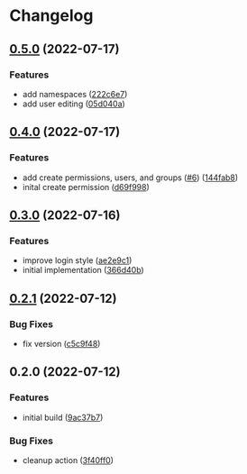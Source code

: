 # Changelog

## [0.5.0](https://github.com/fleet-cd/fleet-ui/compare/v0.4.0...v0.5.0) (2022-07-17)


### Features

* add namespaces ([222c6e7](https://github.com/fleet-cd/fleet-ui/commit/222c6e7c7201b9421cc37274b2299f27a43fa205))
* add user editing ([05d040a](https://github.com/fleet-cd/fleet-ui/commit/05d040a82a423505ecaafcfa69f17cda3ed4d210))

## [0.4.0](https://github.com/fleet-cd/fleet-ui/compare/v0.3.0...v0.4.0) (2022-07-17)


### Features

* add create permissions, users, and groups ([#6](https://github.com/fleet-cd/fleet-ui/issues/6)) ([144fab8](https://github.com/fleet-cd/fleet-ui/commit/144fab8cf30be69ca338b5de284a841051bb13fa))
* inital create permission ([d69f998](https://github.com/fleet-cd/fleet-ui/commit/d69f9985ff6a0ea1270e4b0aeea7d42b46422ab0))

## [0.3.0](https://github.com/fleet-cd/fleet-ui/compare/v0.2.1...v0.3.0) (2022-07-16)


### Features

* improve login style ([ae2e9c1](https://github.com/fleet-cd/fleet-ui/commit/ae2e9c1e06381911e04544974003db0f558e4d04))
* initial implementation ([366d40b](https://github.com/fleet-cd/fleet-ui/commit/366d40b59a85c23c04050fc2709c57e5d0f5efea))

## [0.2.1](https://github.com/fleet-cd/fleet-ui/compare/v0.2.0...v0.2.1) (2022-07-12)


### Bug Fixes

* fix version ([c5c9f48](https://github.com/fleet-cd/fleet-ui/commit/c5c9f48f5ac5219b984858a3946163e15e501b98))

## 0.2.0 (2022-07-12)


### Features

* initial build ([9ac37b7](https://github.com/fleet-cd/fleet-ui/commit/9ac37b75826a962343a8a33e3f382aa3cd64ebbf))


### Bug Fixes

* cleanup action ([3f40ff0](https://github.com/fleet-cd/fleet-ui/commit/3f40ff0ad12e97fc4185ea162c449df2b26d6499))
